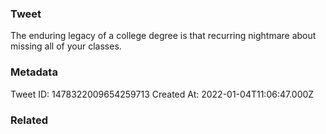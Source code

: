 ### Tweet
The enduring legacy of a college degree is that recurring nightmare about missing all of your classes.

### Metadata
Tweet ID: 1478322009654259713
Created At: 2022-01-04T11:06:47.000Z

### Related

